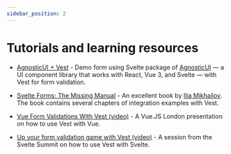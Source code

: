```yaml
---
sidebar_position: 2
---
```


# Tutorials and learning resources

- [AgnosticUI + Vest](https://developtodesign.com/agnosticui-examples) - Demo form using Svelte package of [AgnosticUI](https://agnosticui.com/) — a UI component library that works with React, Vue 3, and Svelte — with Vest for form validation.

- [Svelte Forms: The Missing Manual](https://codechips.gumroad.com/l/svelte-forms) - An excellent book by [Ilia Mikhailov](https://twitter.com/codechips). The book contains several chapters of integration examples with Vest.

- [Vue Form Validations With Vest (video)](https://portal.gitnation.org/contents/vue-form-validations-with-vest) - A Vue.JS London presentation on how to use Vest with Vue.

- [Up your form validation game with Vest (video)](http://www.youtube.com/watch?v=X2PuiawaGV4) - A session from the Svelte Summit on how to use Vest with Svelte.
